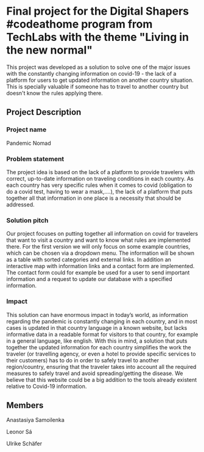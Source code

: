# Final project for the Digital Shapers #codeathome program from TechLabs with the theme "Living in the new normal"

This project was developed as a solution to solve one of the major issues with the constantly changing information on covid-19 - the lack of a platform for users to get updated information on another country situation. This is specially valuable if someone has to travel to another country but doesn't know the rules applying there. 

## Project Description
### Project name
Pandemic Nomad

### Problem statement
The project idea is based on the lack of a platform to provide travelers with correct, up-to-date information on traveling conditions in each country. As each country has very specific rules when it comes to covid (obligation to do a covid test, having to wear a mask,....), the lack of a platform that puts together all that information in one place is a necessity that should be addressed.

### Solution pitch
Our project focuses on putting together all information on covid for travelers that want to visit a country and want to know what rules are implemented there. For the first version we will only focus on some example countries, which can be chosen via a dropdown menu. The information will be shown as a table with sorted categories and external links. In addition an interactive map with information links and a contact form are implemented. The contact form could for example be used for a user to send important information and a request to update our database with a specified information.

### Impact
This solution can have enormous impact in today’s world, as information regarding the pandemic is constantly changing in each country, and in most cases is updated in that country language in a known website, but lacks informative data in a readable format for visitors to that country, for example in a general language, like english. With this in mind, a solution that puts together the updated information for each country simplifies the work the traveler (or travelling agency, or even a hotel to provide specific services to their customers) has to do in order to safely travel to another region/country, ensuring that the traveler takes into account all the required measures to safely travel and avoid spreading/getting the disease. We believe that this website could be a big addition to the tools already existent relative to Covid-19 information.  

## Members
Anastasiya Samoilenka

Leonor Sá

Ulrike Schäfer
